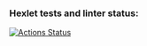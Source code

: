 ### Hexlet tests and linter status:
[![Actions Status](https://github.com/StanislavSol/php-project-48/actions/workflows/hexlet-check.yml/badge.svg)](https://github.com/StanislavSol/php-project-48/actions)